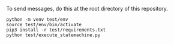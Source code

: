 
To send messages, do this at the root directory of this repository.

```
python -m venv test/env
source test/env/bin/activate
pip3 install -r test/requirements.txt
python test/execute_statemachine.py
```